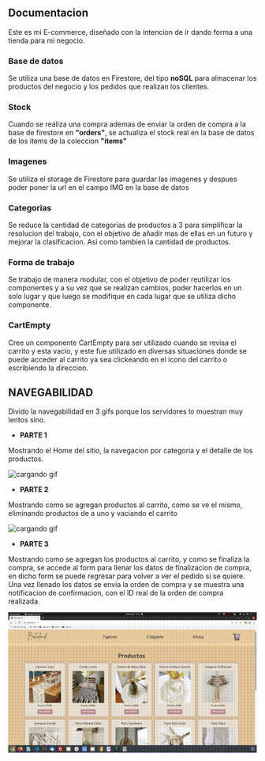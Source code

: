 ## **Documentacion**

Este es mi E-commerce, diseñado con la intencion de ir dando forma a una tienda para mi negocio.


### **Base de datos**

Se utiliza una base de datos en Firestore, del tipo **noSQL** para almacenar los productos del negocio y los pedidos que realizan los clientes.


### **Stock**

Cuando se realiza una compra ademas de enviar la orden de compra a la base de firestore en **"orders"**, se actualiza el stock real en la base de datos de los items de la coleccion **"items"**


### **Imagenes**

Se utiliza el storage de Firestore para guardar las imagenes y despues poder poner la url en el campo IMG en la base de datos


### **Categorias**

Se reduce la cantidad de categorias de productos a 3 para simplificar la resolucion del trabajo, con el objetivo de añadir mas de ellas en un futuro y mejorar la clasificacion. Asi como tambien la cantidad de productos.


### **Forma de trabajo**

Se trabajo de manera modular, con el objetivo de poder reutilizar los componentes y a su vez que se realizan cambios, poder hacerlos en un solo lugar y que luego se modifique en cada lugar que se utiliza dicho componente.


### **CartEmpty**

Cree un componente CartEmpty para ser utilizado cuando se revisa el carrito y esta vacio, y este fue utilizado en diversas situaciones donde se puede acceder al carrito ya sea clickeando en el icono del carrito o escribiendo la direccion.


## **NAVEGABILIDAD**

Divido la navegabilidad en 3 gifs porque los servidores lo muestran muy lentos sino.


* **PARTE 1**

Mostrando el Home del sitio, la navegacion por categoria y el detalle de los productos.

![cargando gif](https://github.com/antonellabtt/TpFinal-React-Botter/blob/master/src/assets/navegabilidad-1.gif?raw=true)



* **PARTE 2**

Mostrando como se agregan productos al carrito, como se ve el mismo, eliminando productos de a uno y vaciando el carrito

![cargando gif](https://raw.githubusercontent.com/antonellabtt/TpFinal-React-Botter/master/src/assets/navegabilidad-2.gif)


* **PARTE 3**

Mostrando como se agregan los productos al carrito, y como se finaliza la compra, se accede al form para llenar los datos de finalizacion de compra, en dicho form se puede regresar para volver a ver el pedido si se quiere. Una vez llenado los datos se envia la orden de compra y se muestra  una notificacion de confirmacion, con el ID real de la orden de compra realizada.

![cargando gif](https://raw.githubusercontent.com/antonellabtt/TpFinal-React-Botter/master/src/assets/navegabilidad-3.gif)